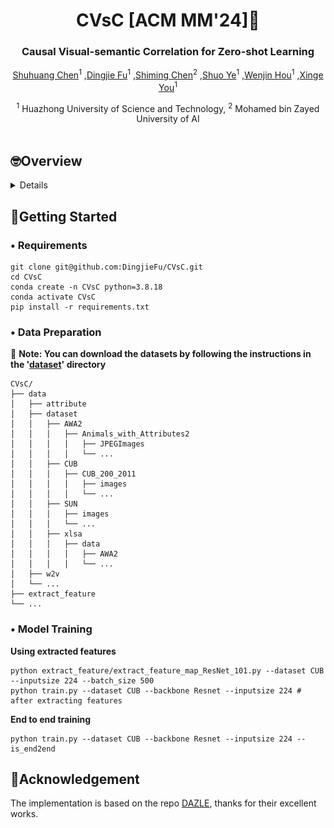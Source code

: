 <div align="center">
<h1> CVsC [ACM MM'24]🎉 </h1>
<h3> Causal Visual-semantic Correlation for Zero-shot Learning </h3>

[Shuhuang Chen](https://github.com/shchen0001)<sup>1</sup> ,[Dingjie Fu](https://github.com/DingjieFu)<sup>1</sup> ,[Shiming Chen](https://shiming-chen.github.io/)<sup>2</sup> ,[Shuo Ye](https://github.com/SYe-hub)<sup>1</sup> ,[Wenjin Hou](https://github.com/Houwenjin)<sup>1</sup> ,[Xinge You](https://bmal.hust.edu.cn/EN.htm)<sup>1</sup>

<sup>1</sup> Huazhong University of Science and Technology, <sup>2</sup> Mohamed bin Zayed University of AI 
<br>
<br>
</div>


## 🤓Overview
<details>

### • Abstract
Zero-Shot learning (ZSL) correlates visual samples and shared semantic information to transfer knowledge from seen classes to unseen classes. 
Existing methods typically establish visual-semantic correlation by aligning visual and semantic features, which are extracted from visual samples and semantic information, respectively. 
However, instance-level images, owing to singular observation perspectives and diverse individuals, cannot exactly match the comprehensive semantic information defined at the class level. 
Direct feature alignment imposes correlation between mismatched vision and semantics, resulting in spurious visual-semantic correlation. 
To address this, we propose a novel method termed Causal Visualsemantic Correlation (CVsC) to learn substantive visual-semantic correlation for ZSL. 
Specifically, we utilize a Visual Semantic Attention module to facilitate interaction between vision and semantics, thereby identifying attribute-related visual features. 
Furthermore, we design a Conditional Correlation Loss to properly utilize semantic information as supervision for establishing visual-semantic correlation. 
Moreover, we introduce counterfactual intervention applied to attribute-related visual features, and maximize their impact on semantic and target predictions to enhance substantive visual-semantic correlation. 
Extensive experiments conducted on three benchmark datasets (i.e., CUB, SUN, and AWA2) demonstrate that our CVSC outperforms existing state-of-the-art methods.

<div align="center"><img src="assets/motivation.png" /></div>

### • Framework
<div align="center"><img src="assets/framework.png" /></div>


### • Main Results
| Dataset | Acc(CZSL) | U(GZSL) | S(GZSL) | H(GZSL) |
| :-----: | :-----: | :-----: | :-----: | :-----: |
| CUB | 79.1 | 72.4 | 78.4 | 75.3 |
| SUN | 71.5 | 61.9 | 47.6 | 53.8 |
| AWA2 | 73.1 | 68.0 | 87.0 | 76.4 |

</details>


## 💪Getting Started
<h3> • Requirements </h3>

```
git clone git@github.com:DingjieFu/CVsC.git
cd CVsC
conda create -n CVsC python=3.8.18
conda activate CVsC
pip install -r requirements.txt
```
<h3> • Data Preparation </h3>

🌟 **Note: You can download the datasets by following the instructions in the '[dataset](https://github.com/DingjieFu/CVsC/tree/main/data/dataset)' directory**
```
CVsC/
├── data
│   ├── attribute
│   ├── dataset
│   │   ├── AWA2
│   │   │   ├── Animals_with_Attributes2
│   │   │   │   ├── JPEGImages
│   │   │   │   └── ...
│   │   ├── CUB
│   │   │   ├── CUB_200_2011
│   │   │   │   ├── images
│   │   │   │   └── ...
│   │   ├── SUN
│   │   │   ├── images
│   │   │   └── ...
│   │   ├── xlsa
│   │   │   ├── data
│   │   │   │   ├── AWA2
│   │   │   │   └── ...
│   ├── w2v
│   └── ...
├── extract_feature
└── ...
```
<h3> • Model Training </h3>

**Using extracted features**
```
python extract_feature/extract_feature_map_ResNet_101.py --dataset CUB --inputsize 224 --batch_size 500
python train.py --dataset CUB --backbone Resnet --inputsize 224 # after extracting features
```

**End to end training**
```
python train.py --dataset CUB --backbone Resnet --inputsize 224 --is_end2end
```
## 📑Acknowledgement
The implementation is based on the repo [DAZLE](https://github.com/hbdat/cvpr20_DAZLE), thanks for their excellent works.
